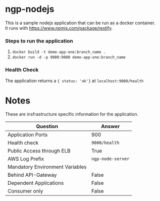 # ngp-nodejs

This is a sample nodejs application that can be run as a docker container.  
It runs with https://www.npmjs.com/package/restify.

### Steps to run the application

1. ```docker build -t demo-app-one:branch_name .```
2. ```docker run -d -p 9000:9000 demo-app-one:branch_name```

### Health Check

The application returns a ``` { status: 'ok'} ``` at ```localhost:9000/health```


# Notes

These are insfrastructure specific information for the application.

| Question  | Answer |
| ------------- | ------------- |
| Application Ports  | 900  |
| Health check  | `9000/health`  |
| Public Access through ELB  |  True  |
| AWS Log Prefix | `ngp-node-server` | 
| Mandatory Environment Variables |  | 
| Behind API-Gateway | False | 
| Dependent Applications | False | 
| Consumer only | False | 
